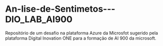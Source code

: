 # An-lise-de-Sentimetos---DIO_LAB_AI900
Repositório de um desafio na plataforma Azure da Microsfot sugerido pela plataforma Digital Inovation ONE para a formação de AI 900 da microsoft. 
